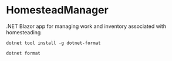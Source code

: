 # HomesteadManager

.NET Blazor app for managing work and inventory associated with homesteading

`dotnet tool install -g dotnet-format`

`dotnet format`

